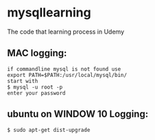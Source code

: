 # mysqllearning
The code that learning process in Udemy
## MAC logging:

    if commandline mysql is not found use 
    export PATH=$PATH:/usr/local/mysql/bin/
    start with 
    $ mysql -u root -p 
    enter your password 

## ubuntu on WINDOW 10  Logging:
    $ sudo apt-get dist-upgrade
    
    
    

